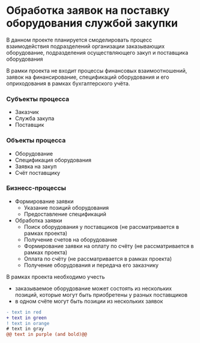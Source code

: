 ﻿# Обработка заявок на поставку оборудования службой закупки

В данном проекте планируется смоделировать процесс взаимодействия подразделений
организации заказывающих оборудование, подразделения осуществляющего закуп и
поставщика оборудования

В рамки проекта не входит процессы финансовых взаимоотношений, заявок на финансирование,
спецификаций оборудования и его оприходования в рамках бухгалтерского учёта. 

### Субъекты процесса
- Заказчик
- Служба закупа
- Поставщик

### Объекты процесса
- Оборудование
- Спецификация оборудования
- Заявка на закуп
- Счёт поставщику
  
### Бизнесс-процессы
- Формирование заявки
  - Указание позиций оборудования
  - Предоставление спецификаций
- Обработка заявки  
  - Поиск оборудования у поставщиков (не рассматривается в рамках проекта)
  - Получение счетов на оборудование
  - Формирование заявки на оплату по счёту (не рассматривается в рамках проекта)
  - Оплата по счёту (не рассматривается в рамках проекта)
  - Получение оборудования и передача его заказчику
 
В рамках проекта необходимо учесть 
- заказываемое оборудование может состоять из нескольких позиций, которые могут 
быть приобретены у разных поставщиков
- в одном счёте могут быть позиции из нескольких заявок  

```diff
- text in red
+ text in green
! text in orange
# text in gray
@@ text in purple (and bold)@@
```